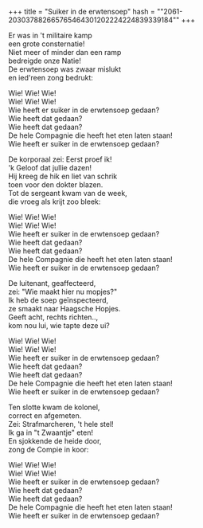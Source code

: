 +++
title = "Suiker in de erwtensoep"
hash = "\"2061-203037882665765464301202224224839339184\""
+++

Er was in 't militaire kamp  
een grote consternatie!  
Niet meer of minder dan een ramp  
bedreigde onze Natie!  
De erwtensoep was zwaar mislukt  
en ied'reen zong bedrukt:

Wie! Wie! Wie!  
Wie! Wie! Wie!  
Wie heeft er suiker in de erwtensoep gedaan?  
Wie heeft dat gedaan?  
Wie heeft dat gedaan?  
De hele Compagnie die heeft het eten laten staan!  
Wie heeft er suiker in de erwtensoep gedaan?

De korporaal zei: Eerst proef ik!  
'k Geloof dat jullie dazen!  
Hij kreeg de hik en liet van schrik  
toen voor den dokter blazen.  
Tot de sergeant kwam van de week,  
die vroeg als krijt zoo bleek:

Wie! Wie! Wie!  
Wie! Wie! Wie!  
Wie heeft er suiker in de erwtensoep gedaan?  
Wie heeft dat gedaan?  
Wie heeft dat gedaan?  
De hele Compagnie die heeft het eten laten staan!  
Wie heeft er suiker in de erwtensoep gedaan?

De luitenant, geaffecteerd,  
zei: "Wie maakt hier nu mopjes?"  
Ik heb de soep geïnspecteerd,  
ze smaakt naar Haagsche Hopjes.  
Geeft acht, rechts richten..,  
kom nou lui, wie tapte deze ui?

Wie! Wie! Wie!  
Wie! Wie! Wie!  
Wie heeft er suiker in de erwtensoep gedaan?  
Wie heeft dat gedaan?  
Wie heeft dat gedaan?  
De hele Compagnie die heeft het eten laten staan!  
Wie heeft er suiker in de erwtensoep gedaan?

Ten slotte kwam de kolonel,  
correct en afgemeten.  
Zei: Strafmarcheren, 't hele stel!  
Ik ga in "t Zwaantje" eten!  
En sjokkende de heide door,  
zong de Compie in koor:

Wie! Wie! Wie!  
Wie! Wie! Wie!  
Wie heeft er suiker in de erwtensoep gedaan?  
Wie heeft dat gedaan?  
Wie heeft dat gedaan?  
De hele Compagnie die heeft het eten laten staan!  
Wie heeft er suiker in de erwtensoep gedaan?